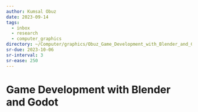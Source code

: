 ```yaml
---
author: Kumsal Obuz
date: 2023-09-14
tags:
  - inbox
  - research
  - computer_graphics
directory: ~/Computer/graphics/Obuz_Game_Development_with_Blender_and_Godot/
sr-due: 2023-10-06
sr-interval: 3
sr-ease: 250
---
```


# Game Development with Blender and Godot



